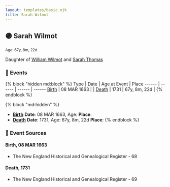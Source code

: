 ```yaml
---
layout: templates/basic.njk
title: Sarah Wilmot
---
```

## 🟣 Sarah Wilmot
<small>Age: 67y, 8m, 22d</small>

Daughter of [William Wilmot](/people/4/47205976) and [Sarah Thomas](/people/2/28506175)

### 📆 Events

{% block "hidden md:block" %}
Type | Date | Age at Event | Place
------ | ------ | ------ | ------
[Birth](#event-event-2) | 08 MAR 1663 |  |
[Death](#event-event-3) | 1731 | 67y, 8m, 22d |
{% endblock %}

{% block "md:hidden" %}
- **[Birth](#event-event-2)**
**Date**: 08 MAR 1663, Age:
**Place**:
- **[Death](#event-event-3)**
**Date**: 1731, Age: 67y, 8m, 22d
**Place**:
{% endblock %}

### 📰 Event Sources

#### <a id="event-event-2"></a> Birth, 08 MAR 1663
* The New England Historical and Genealogical Register  - 68

#### <a id="event-event-3"></a> Death, 1731
* The New England Historical and Genealogical Register  - 69